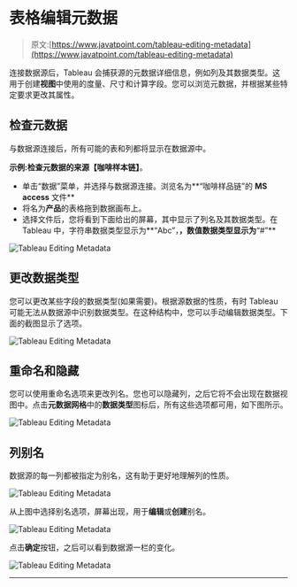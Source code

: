 # 表格编辑元数据

> 原文:[https://www.javatpoint.com/tableau-editing-metadata](https://www.javatpoint.com/tableau-editing-metadata)

连接数据源后，Tableau 会捕获源的元数据详细信息，例如列及其数据类型。这用于创建**视图**中使用的度量、尺寸和计算字段。您可以浏览元数据，并根据某些特定要求更改其属性。

## 检查元数据

与数据源连接后，所有可能的表和列都将显示在数据源中。

**示例:**检查元数据的来源**【咖啡样本链】**。

*   单击“数据”菜单，并选择与数据源连接。浏览名为**“咖啡样品链”的 **MS access** 文件**
*   将名为**产品**的表格拖到数据画布上。
*   选择文件后，您将看到下面给出的屏幕，其中显示了列名及其数据类型。在 Tableau 中，字符串数据类型显示为**“Abc”，**，数值数据类型显示为**“#”**

![Tableau Editing Metadata](../Images/28f119750117492742135becfd2fbb54.png)

## 更改数据类型

您可以更改某些字段的数据类型(如果需要)。根据源数据的性质，有时 Tableau 可能无法从数据源中识别数据类型。在这种结构中，您可以手动编辑数据类型。下面的截图显示了选项。

![Tableau Editing Metadata](../Images/11d1404e50ad239bf6d5267f2e362f6e.png)

## 重命名和隐藏

您可以使用重命名选项来更改列名。您也可以隐藏列，之后它将不会出现在数据视图中。点击**元数据网格**中的**数据类型**图标后，所有这些选项都可用，如下图所示。

![Tableau Editing Metadata](../Images/663eec9ec6ba4033fc59fbee0717503e.png)

## 列别名

数据源的每一列都被指定为别名，这有助于更好地理解列的性质。

![Tableau Editing Metadata](../Images/7453cfe9270a769bb3b6a2a60b64beee.png)

从上图中选择别名选项，屏幕出现，用于**编辑**或**创建**别名。

![Tableau Editing Metadata](../Images/78ea8855295af6c6c3a8878b668b07c8.png)

点击**确定**按钮，之后可以看到数据源一栏的变化。

![Tableau Editing Metadata](../Images/093b1989d3d105234a6b7c7a13a42bd2.png)

* * *